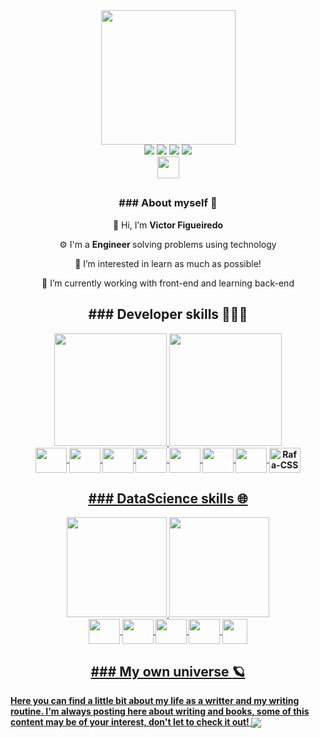<div id="header" align="center">
  <img src="https://media.giphy.com/media/qgQUggAC3Pfv687qPC/giphy.gif" width="215"/>
</div>
<div id='contact' align='center'>
 <a href='mailto:figtreevic@gmail.com'><img src='https://img.shields.io/badge/Gmail-D14836?style=for-the-badge&logo=gmail&logoColor=white' target='_blank'></a>
  <a href='www.slack.com'><img src='https://img.shields.io/badge/Slack-4A154B?style=for-the-badge&logo=slack&logoColor=white' target='_blank'></a>
  <a href='https://www.instagram.com/figtreevic/'><img src='https://img.shields.io/badge/Instagram-E4405F?style=for-the-badge&logo=instagram&logoColor=white' target='_blank'></a>
  <a href='https://www.linkedin.com/in/victorfigtree' target='_blank'><img src='https://img.shields.io/badge/LinkedIn-0077B5?style=for-the-badge&logo=linkedin&logoColor=white' ></a>
 </div>
<div id='contact' align='center'>
  <a href='https://medium.com/@figtreevic'><img height='35px'src='https://img.shields.io/badge/Medium-12100E?style=for-the-badge&logo=medium&logoColor=white' tarbet='_blank'></a>
 </div>
 

##

<h3 align='center'><strong> ### About myself</strong> 🙂</h3>
 <!-- <div align="center">
    <img src="https://media.giphy.com/media/dWesBcTLavkZuG35MI/giphy.gif" width="450" height="200"/>
 </div> --> 
 
 <div align='center'> 
 
👋 Hi, I’m <strong> Victor Figueiredo </strong> 
 
⚙️ I'm a <strong> Engineer </strong> solving problems using technology
 
👀 I’m interested in learn as much as possible!
 
🌱 I’m currently working with front-end and learning back-end
</div> 

##

<!-- <h2 align='center'><strong> ### How to reach me <strong>📫:</h2> 
<div align='center' > 
 <a href='mailto:figtreevic@gmail.com'><img src='https://img.shields.io/badge/Gmail-D14836?style=for-the-badge&logo=gmail&logoColor=white' target='_blank'></a>
  <a href='www.slack.com'><img src='https://img.shields.io/badge/Slack-4A154B?style=for-the-badge&logo=slack&logoColor=white' target='_blank'></a>
  <a href='https://www.instagram.com/figtreevic/'><img src='https://img.shields.io/badge/Instagram-E4405F?style=for-the-badge&logo=instagram&logoColor=white' target='_blank'></a>
  <a href='https://www.linkedin.com/in/victorfigtree' target='_blank'><img src='https://img.shields.io/badge/LinkedIn-0077B5?style=for-the-badge&logo=linkedin&logoColor=white' ></a>
 </div>
 -->
## 

<div>
<h2 align='center'><strong> ### Developer skills <strong>👨🏻‍💻
   <!-- <img src ='https://media.giphy.com/media/iIGT8Y1rOYhBpdHh1C/giphy.gif' width='70px' /> -->
  </h2> 
  <div align='center'>
  <a href="http://beacons.ai/figtreevic">
    <img height="180em" src="https://github-readme-stats.vercel.app/api?username=figtreevic&show_icons=true&theme=merko&include_all_commits=true&count_private=true">
    <img height="180em" src="https://github-readme-stats.vercel.app/api/top-langs/?username=figtreevic&exclude_repo=DataVisualization,ImersaoAlura,PandasPython,PandasIO&layout=compact&langs_count=16&theme=merko">
 </div>
  </div>
  <div align='center' style="display:inline_block"<br>
  <img align='center' height='40' width='50' src="https://cdn.jsdelivr.net/gh/devicons/devicon/icons/csharp/csharp-original.svg" />
   <img align='center' height='40' width='50' src="https://cdn.jsdelivr.net/gh/devicons/devicon/icons/dotnetcore/dotnetcore-original.svg" />
   <img align='center' height='40' width='50' src="https://cdn.jsdelivr.net/gh/devicons/devicon/icons/javascript/javascript-original.svg" />
   <img align='center' height='40' width='50' src="https://cdn.jsdelivr.net/gh/devicons/devicon/icons/git/git-original.svg" />
   <img align='center' height='40' width='50' src="https://cdn.jsdelivr.net/gh/devicons/devicon/icons/nodejs/nodejs-original.svg" />
   <img align='center' height='40' width='50' src="https://cdn.jsdelivr.net/gh/devicons/devicon/icons/react/react-original.svg" />
   <img align='center' height='40' width='50' src="https://cdn.jsdelivr.net/gh/devicons/devicon/icons/html5/html5-original.svg" />
   <img align='center' alt='Rafa-CSS' height='40' width='50' src="https://cdn.jsdelivr.net/gh/devicons/devicon/icons/css3/css3-original.svg"/>
 </div>
 
  ##
  <div align='center' >
 <h2 align='center'><strong> ### DataScience skills <strong>🌐
   <!-- <img src='https://media.giphy.com/media/SvEUbsayyUlcPm41Tl/giphy.gif' width='70px'/> -->
  </h2> 
  <a href="http://beacons.ai/figtreevic">
    <img height="160em" src="https://github-readme-stats.vercel.app/api?username=figtreevic&show_icons=true&theme=merko&include_all_commits=true&count_private=true">
    <img height="160em" src="https://github-readme-stats.vercel.app/api/top-langs/?username=figtreevic&hide=html,css,javascript&layout=compact&langs_count=1&theme=merko">
 </div>
  
 <div align='center'  style="display:inline_block"<br>
   <img align='center' height = '40' width= '50' src="https://cdn.jsdelivr.net/gh/devicons/devicon/icons/python/python-original.svg" />
   <img align='center' height='40' width='50' src="https://cdn.jsdelivr.net/gh/devicons/devicon/icons/anaconda/anaconda-original.svg" />
   <img align='center' height ='40' width='50' src="https://cdn.jsdelivr.net/gh/devicons/devicon/icons/jupyter/jupyter-original.svg" />
   <img align='center' height='40' width='50' src="https://cdn.jsdelivr.net/gh/devicons/devicon/icons/pandas/pandas-original.svg" />
   <img align='center' height='40' width='40'src="https://user-images.githubusercontent.com/315810/92161415-9e357100-edfe-11ea-917d-f9e33fd60741.png" />
  
  </div>
 
 
##

<section class="blog">
 <h2 align='center'  color="blue">
  <strong> ### My own universe </strong>🪐
 <!--  <img src="https://media.giphy.com/media/vgma60qfjjBwNSaAYv/giphy.gif" width="70px"/> -->
</h2>
    Here you can find a little bit about my life as a writter and my writing routine.
    I'm always posting here about writing and books, some of this content may be of your interest, don't let to check it out!
    <a href='www.figtreevic.ca' target='_blank'><img align="center" src="https://static.wixstatic.com/media/8536f5_a8bc3b685064432facfaf0e776ca2a1d~mv2.jpg/v1/fill/w_940,h_450,al_c,q_90,enc_auto/8536f5_a8bc3b685064432facfaf0e776ca2a1d~mv2.jpg"></a>
  </section>
  
<!-- token add day: 18/05/2022 --> 
<!---
figtreevic/figtreevic is a ✨ special ✨ repository because its `README.md` (this file) appears on your GitHub profile.
You can click the Preview link to take a look at your changes.
--->
